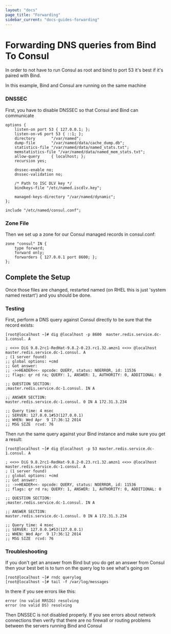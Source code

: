 ```yaml
---
layout: "docs"
page_title: "Forwarding"
sidebar_current: "docs-guides-forwarding"
---
```


# Forwarding DNS queries from Bind To Consul

In order to not have to run Consul as root and bind to port 53 it's best if 
it's paired with Bind. 

In this example, Bind and Consul are running on the same machine

### DNSSEC

First, you have to disable DNSSEC so that Consul and Bind can communicate

    options {
        listen-on port 53 { 127.0.0.1; };
        listen-on-v6 port 53 { ::1; };
        directory       "/var/named";
        dump-file       "/var/named/data/cache_dump.db";
        statistics-file "/var/named/data/named_stats.txt";
        memstatistics-file "/var/named/data/named_mem_stats.txt";
        allow-query     { localhost; };
        recursion yes;

        dnssec-enable no;
        dnssec-validation no;

        /* Path to ISC DLV key */
        bindkeys-file "/etc/named.iscdlv.key";

        managed-keys-directory "/var/named/dynamic";
    };

    include "/etc/named/consul.conf";

### Zone File

Then we set up a zone for our Consul managed records in consul.conf:

    zone "consul" IN {
        type forward;
        forward only;
        forwarders { 127.0.0.1 port 8600; };
    };

## Complete the Setup

Once those files are changed, restarted named (on RHEL this is just 'system named restart') and you should be done.

### Testing

First, perform a DNS query against Consul directly to be sure that the record exists:

    [root@localhost ~]# dig @localhost -p 8600  master.redis.service.dc-1.consul. A 

    ; <<>> DiG 9.8.2rc1-RedHat-9.8.2-0.23.rc1.32.amzn1 <<>> @localhost master.redis.service.dc-1.consul. A
    ; (1 server found)
    ;; global options: +cmd
    ;; Got answer:
    ;; ->>HEADER<<- opcode: QUERY, status: NOERROR, id: 11536
    ;; flags: qr rd ra; QUERY: 1, ANSWER: 1, AUTHORITY: 0, ADDITIONAL: 0

    ;; QUESTION SECTION:
    ;master.redis.service.dc-1.consul. IN A

    ;; ANSWER SECTION:
    master.redis.service.dc-1.consul. 0 IN A 172.31.3.234

    ;; Query time: 4 msec
    ;; SERVER: 127.0.0.1#53(127.0.0.1)
    ;; WHEN: Wed Apr  9 17:36:12 2014
    ;; MSG SIZE  rcvd: 76

Then run the same query against your Bind instance and make sure you get a result:

    [root@localhost ~]# dig @localhost -p 53 master.redis.service.dc-1.consul. A 

    ; <<>> DiG 9.8.2rc1-RedHat-9.8.2-0.23.rc1.32.amzn1 <<>> @localhost master.redis.service.dc-1.consul. A
    ; (1 server found)
    ;; global options: +cmd
    ;; Got answer:
    ;; ->>HEADER<<- opcode: QUERY, status: NOERROR, id: 11536
    ;; flags: qr rd ra; QUERY: 1, ANSWER: 1, AUTHORITY: 0, ADDITIONAL: 0

    ;; QUESTION SECTION:
    ;master.redis.service.dc-1.consul. IN A

    ;; ANSWER SECTION:
    master.redis.service.dc-1.consul. 0 IN A 172.31.3.234

    ;; Query time: 4 msec
    ;; SERVER: 127.0.0.1#53(127.0.0.1)
    ;; WHEN: Wed Apr  9 17:36:12 2014
    ;; MSG SIZE  rcvd: 76

### Troubleshooting

If you don't get an answer from Bind but you do get an answer from Consul then your best bet is to turn on the query log
to see what's going on

    [root@localhost ~]# rndc querylog
    [root@localhost ~]# tail -f /var/log/messages

In there if you see errors like this:

    error (no valid RRSIG) resolving
    error (no valid DS) resolving

Then DNSSEC is not disabled properly.  If you see errors about network connections then verify that there are no firewall or 
routing problems between the servers running Bind and Consul


